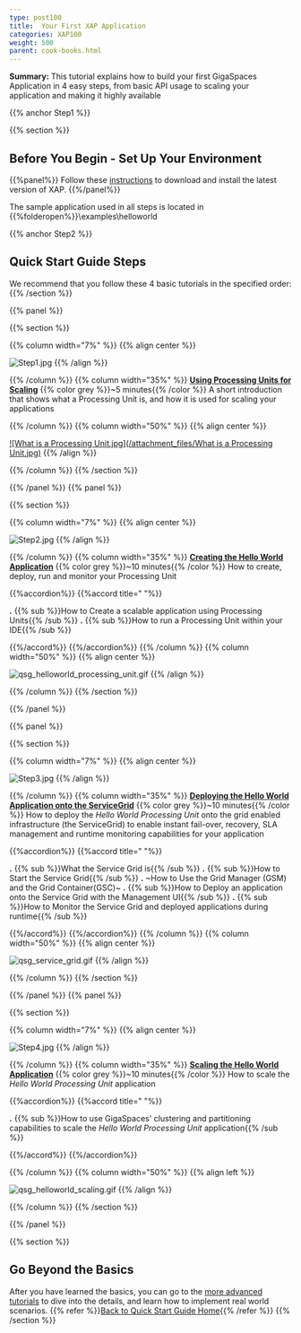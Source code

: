 ```yaml
---
type: post100
title:  Your First XAP Application
categories: XAP100
weight: 500
parent: cook-books.html
---
```







**Summary:**  This tutorial explains how to build your first GigaSpaces Application in 4 easy steps, from basic API usage to scaling your application and making it highly available



{{% anchor Step1 %}}

{{% section %}}

## Before You Begin - Set Up Your Environment

{{%panel%}}
Follow these [instructions](./installation-guide.html#java-installation) to download and install the latest version of XAP.
{{%/panel%}}

The sample application used in all steps is located in {{%folderopen%}}<XAP root>\examples\helloworld


{{% anchor Step2 %}}

## Quick Start Guide Steps

We recommend that you follow these 4 basic tutorials in the specified order:
{{% /section %}}

{{% panel   %}}

{{% section %}}


{{% column width="7%" %}}
{{% align center %}}

![Step1.jpg](/attachment_files/Step1.jpg)
{{% /align %}}

{{% /column %}}
{{% column width="35%" %}}
[**Using Processing Units for Scaling**](./step-one---using-processing-units-for-scaling.html)
{{% color grey %}}~5 minutes{{% /color %}}
A short introduction that shows what a Processing Unit is, and how it is used for scaling your applications

{{% /column %}}
{{% column width="50%" %}}
{{% align center %}}

[![What is a Processing Unit.jpg](/attachment_files/What is a Processing Unit.jpg)](./step-one---using-processing-units-for-scaling.html)
{{% /align %}}

{{% /column %}}
{{% /section %}}

{{% /panel %}}
{{% panel  %}}

{{% section %}}


{{% column width="7%" %}}
{{% align center %}}

![Step2.jpg](/attachment_files/Step2.jpg)
{{% /align %}}

{{% /column %}}
{{% column width="35%" %}}
[**Creating the Hello World Application**](./step-two---creating-the-hello-world-application.html)
{{% color grey %}}~10 minutes{{% /color %}}
How to create, deploy, run and monitor your Processing Unit

{{%accordion%}}
{{%accord title="  "%}}

**.** {{% sub %}}How to Create a scalable application using Processing Units{{% /sub %}}
**.** {{% sub %}}How to run a Processing Unit within your IDE{{% /sub %}}

{{%/accord%}}
{{%/accordion%}}
{{% /column %}}
{{% column width="50%" %}}
{{% align center %}}

![qsg_helloworld_processing_unit.gif](/attachment_files/qsg_helloworld_processing_unit.gif)
{{% /align %}}

{{% /column %}}
{{% /section %}}

{{% /panel %}}

{{% panel   %}}

{{% section %}}


{{% column width="7%" %}}
{{% align center %}}

![Step3.jpg](/attachment_files/Step3.jpg)
{{% /align %}}

{{% /column %}}
{{% column width="35%" %}}
[**Deploying the Hello World Application onto the ServiceGrid**](./step-three---deploying-onto-the-service-grid.html)
{{% color grey %}}~10 minutes{{% /color %}}
How to deploy the _Hello World Processing Unit_ onto the grid enabled infrastructure (the ServiceGrid) to enable instant fail-over, recovery, SLA management and runtime monitoring capabilities for your application

{{%accordion%}}
{{%accord title="  "%}}

**.** {{% sub %}}What the Service Grid is{{% /sub %}}
**.** {{% sub %}}How to Start the Service Grid{{% /sub %}}
**.** ~How to Use the Grid Manager (GSM) and the Grid Container(GSC)~
**.** {{% sub %}}How to Deploy an application onto the Service Grid with the Management UI{{% /sub %}}
**.** {{% sub %}}How to Monitor the Service Grid and deployed applications during runtime{{% /sub %}}

{{%/accord%}}
{{%/accordion%}}
{{% /column %}}
{{% column width="50%" %}}
{{% align center %}}

![qsg_service_grid.gif](/attachment_files/qsg_service_grid.gif)
{{% /align %}}

{{% /column %}}
{{% /section %}}

{{% /panel %}}
{{% panel   %}}

{{% section %}}


{{% column width="7%" %}}
{{% align center %}}

![Step4.jpg](/attachment_files/Step4.jpg)
{{% /align %}}

{{% /column %}}
{{% column width="35%" %}}
[**Scaling the Hello World Application**](./step-four---scaling-the-hello-world-application.html)
{{% color grey %}}~10 minutes{{% /color %}}
How to scale the _Hello World Processing Unit_ application

{{%accordion%}}
{{%accord title="  "%}}

**.** {{% sub %}}How to use GigaSpaces' clustering and partitioning capabilities to scale the _Hello World Processing Unit_ application{{% /sub %}}

{{%/accord%}}
{{%/accordion%}}

{{% /column %}}
{{% column width="50%" %}}
{{% align left %}}

![qsg_helloworld_scaling.gif](/attachment_files/qsg_helloworld_scaling.gif)
{{% /align %}}

{{% /column %}}
{{% /section %}}

{{% /panel %}}


{{% section %}}
## Go Beyond the Basics

After you have learned the basics, you can go to the [more advanced tutorials](./beyond-the-basics.html) to dive into the details, and learn how to implement real world scenarios.
{{% refer %}}[Back to Quick Start Guide Home](./index.html){{% /refer %}}
{{% /section %}}

